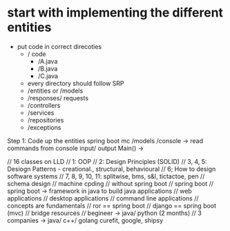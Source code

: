 # start with implementing the different entities
- put code in correct direcoties
  - / code
    - /A.java
    - /B.java
    - /C.java
  - every directory should follow SRP 
  - /entities or /models
  - /responses/ requests
  - /controllers
  - /services
  - /repositories
  - /exceptions

Step 1: Code up the entities spring boot mc
/models
/console -> read commands from console input/ output
Main() -> 


// 16 classes on LLD
// 1: OOP
// 2: Design Principles (SOLID)
// 3, 4, 5: Desiogn Patterns - creational., structural, behavioural
// 6; How to design software systems
// 7, 8, 9, 10, 11: splitwise, bms, s&l, tictactoe, pen
// schema design
// machine cpding
// without spring boot
// spring boot
// spring boot -> framework in java to build java applications
// web applications
// desktop applications
// command line applications
// concepts are fundamentals
// ror == spring boot
// django == spring boot (mvc)
// bridge resources
// begineer -> java/ python (2  months)
// 3 companies -> java/ c++/ golang curefit, google, shipsy